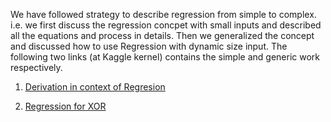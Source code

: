 We have followed strategy to describe regression from simple to complex. i.e. we first discuss the regression concpet with small inputs and described all the equations and process in details. Then we generalized the concept and discussed how to use Regression with dynamic size input. The following two links (at Kaggle kernel) contains the simple and generic work respectively.

1. [Derivation in context of Regresion](https://www.kaggle.com/hamzafar/derivation-in-context-of-logistic-regression)

2. [Regression for XOR](https://www.kaggle.com/hamzafar/regression-for-xor)
